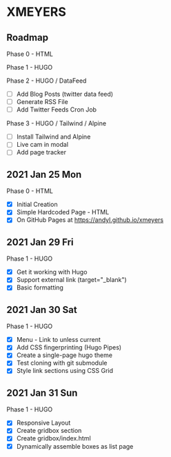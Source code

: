 # XMEYERS

## Roadmap

Phase 0 - HTML

Phase 1 - HUGO

Phase 2 - HUGO / DataFeed
- [ ] Add Blog Posts (twitter data feed)
- [ ] Generate RSS File
- [ ] Add Twitter Feeds Cron Job

Phase 3 - HUGO / Tailwind / Alpine
- [ ] Install Tailwind and Alpine
- [ ] Live cam in modal
- [ ] Add page tracker 

## 2021 Jan 25 Mon

Phase 0 - HTML

- [x] Initial Creation
- [x] Simple Hardcoded Page - HTML
- [x] On GitHub Pages at https://andyl.github.io/xmeyers

## 2021 Jan 29 Fri

Phase 1 - HUGO 

- [x] Get it working with Hugo
- [x] Support external link (target="\_blank")
- [x] Basic formatting

## 2021 Jan 30 Sat

Phase 1 - HUGO 

- [x] Menu - Link to unless current
- [x] Add CSS fingerprinting (Hugo Pipes)
- [x] Create a single-page hugo theme
- [x] Test cloning with git submodule
- [x] Style link sections using CSS Grid

## 2021 Jan 31 Sun

Phase 1 - HUGO 

- [x] Responsive Layout
- [x] Create gridbox section
- [x] Create gridbox/index.html
- [x] Dynamically assemble boxes as list page
